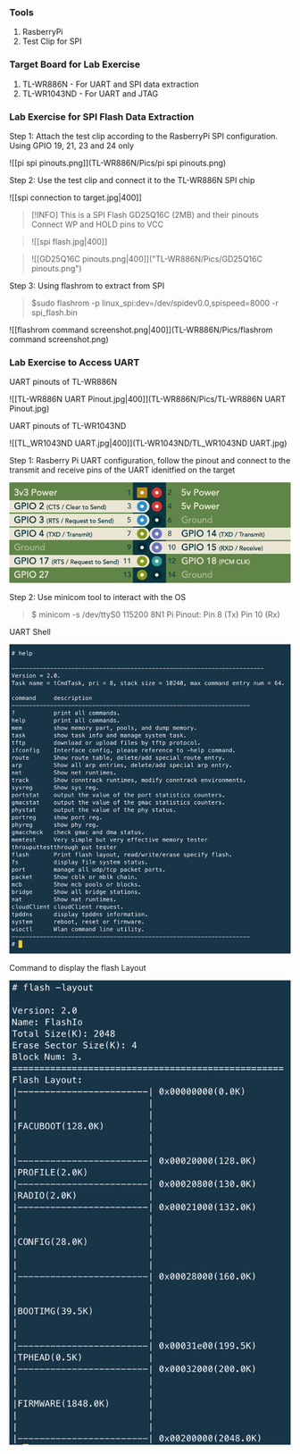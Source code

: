 ### Tools
1. RasberryPi 
2. Test Clip for SPI

### Target Board for Lab Exercise
1. TL-WR886N - For UART and SPI data extraction
2. TL-WR1043ND - For UART and JTAG


### Lab Exercise for SPI Flash Data Extraction
Step 1: Attach the test clip according to the RasberryPi SPI configuration.
Using GPIO 19, 21, 23 and 24 only

![[pi spi pinouts.png]](TL-WR886N/Pics/pi spi pinouts.png)

Step 2: Use the test clip and connect it to the TL-WR886N SPI chip

![[spi connection to target.jpg|400]]

>[!INFO]
>This is a SPI Flash GD25Q16C (2MB) and their pinouts
> Connect WP and HOLD pins to VCC

>![[spi flash.jpg|400]]

>![[GD25Q16C pinouts.png|400]]("TL-WR886N/Pics/GD25Q16C pinouts.png")

Step 3: Using flashrom to extract from SPI
>$sudo flashrom -p linux_spi:dev=/dev/spidev0.0,spispeed=8000 -r spi_flash.bin

![[flashrom command screenshot.png|400]](TL-WR886N/Pics/flashrom command screenshot.png)

### Lab Exercise to Access UART
UART pinouts of TL-WR886N

![[TL-WR886N UART Pinout.jpg|400]](TL-WR886N/Pics/TL-WR886N UART Pinout.jpg)

UART pinouts of TL-WR1043ND

![[TL_WR1043ND UART.jpg|400]](TL-WR1043ND/TL_WR1043ND UART.jpg)

Step 1: Rasberry Pi UART configuration, follow the pinout and connect to the transmit and receive pins of the UART idenitfied on the target

![[pi_uart_pinout.png]](TL-WR1043ND/pi_uart_pinout.png)

Step 2: Use minicom tool to interact with the OS

>$ minicom -s /dev/ttyS0
115200 8N1
Pi Pinout: Pin 8 (Tx)  Pin 10 (Rx)

UART Shell

![[uart_shell.png|400]](TL-WR886N/Pics/uart_shell.png)

Command to display the flash Layout

![[flash_layout.png]](TL-WR886N/Pics/flash_layout.png)
